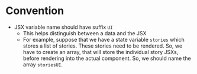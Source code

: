 # Convention
- JSX variable name should have suffix `UI`
    - This helps distinguish between a data and the JSX
    - For example, suppose that we have a state variable `stories` which stores a list of stories. These stories need to be rendered. 
      So, we have to create an array, that will store the individual story JSXs, before rendering into the actual component.
      So, we should name the array `storiesUI`. 